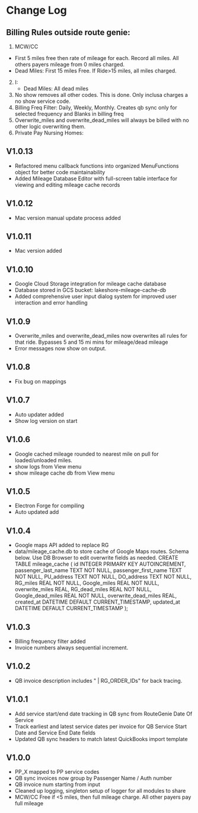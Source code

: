 # Change Log
## Billing Rules outside route genie:
1. MCW/CC
  - First 5 miles free then rate of mileage for each. Record all miles. All others payers mileage from 0 miles charged.
  - Dead Miles: First 15 miles Free. If Ride>15 miles, all miles charged.
2. I:
    - Dead Miles: All dead miles
3. No show removes all other codes. This is done. Only inclusa charges a no show service code.
4. Billing Freq Filter: Daily, Weekly, Monthly. Creates qb sync only for selected frequency and Blanks in billing freq
5. Overwrite_miles and overwrite_dead_miles will always be billed with no other logic overwriting them.
6. Private Pay Nursing Homes:

## V1.0.13
- Refactored menu callback functions into organized MenuFunctions object for better code maintainability
- Added Mileage Database Editor with full-screen table interface for viewing and editing mileage cache records

## V1.0.12
- Mac version manual update process added

## V1.0.11
- Mac version added

## V1.0.10
- Google Cloud Storage integration for mileage cache database
- Database stored in GCS bucket: lakeshore-mileage-cache-db
- Added comprehensive user input dialog system for improved user interaction and error handling

## V1.0.9
- Overwrite_miles and overwrite_dead_miles now overwrites all rules for that ride. Bypasses 5 and 15 mi mins for mileage/dead mileage
- Error messages now show on output.

## V1.0.8
- Fix bug on mappings

## V1.0.7
- Auto updater added
- Show log version on start

## V1.0.6
- Google cached mileage rounded to nearest mile on pull for loaded/unloaded miles.
- show logs from View menu
- show mileage cache db from View menu

## V1.0.5
- Electron Forge for compiling
- Auto updated add

## V1.0.4
- Google maps API added to replace RG
- data/mileage_cache.db to store cache of Google Maps routes. Schema below. Use DB Browser to edit overwrite fields as needed.
CREATE TABLE mileage_cache (
          id INTEGER PRIMARY KEY AUTOINCREMENT,
          passenger_last_name TEXT NOT NULL,
          passenger_first_name TEXT NOT NULL,
          PU_address TEXT NOT NULL,
          DO_address TEXT NOT NULL,
          RG_miles REAL NOT NULL,
          Google_miles REAL NOT NULL,
          overwrite_miles REAL,
          RG_dead_miles REAL NOT NULL,
          Google_dead_miles REAL NOT NULL,
          overwrite_dead_miles REAL,
          created_at DATETIME DEFAULT CURRENT_TIMESTAMP,
          updated_at DATETIME DEFAULT CURRENT_TIMESTAMP
        );

## V1.0.3
- Billing frequency filter added
- Invoice numbers always sequential increment.

## V1.0.2
- QB invoice description includes " | RG_ORDER_IDs" for back tracing.

## V1.0.1
- Add service start/end date tracking in QB sync from RouteGenie Date Of Service
- Track earliest and latest service dates per invoice for QB Service Start Date and Service End Date fields
- Updated QB sync headers to match latest QuickBooks import template

## V1.0.0
- PP_X mapped to PP service codes
- QB sync invoices now group by Passenger Name / Auth number
- QB invoice num starting from input
- Cleaned up logging, singleton setup of logger for all modules to share
- MCW/CC Free if <5 miles, then full mileage charge. All other payers pay full mileage
